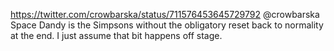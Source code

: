 https://twitter.com/crowbarska/status/711576453645729792 @crowbarska Space Dandy is the Simpsons without the obligatory reset back to normality at the end. I just assume that bit happens off stage.